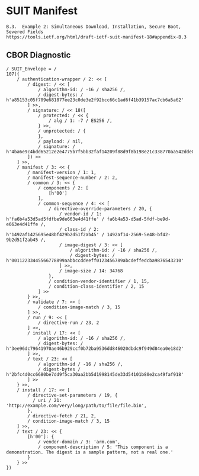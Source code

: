 <!--
 Copyright (c) 2020 SECOM CO., LTD. All Rights reserved.

 SPDX-License-Identifier: BSD-2-Clause
-->

# SUIT Manifest
    B.3.  Example 2: Simultaneous Download, Installation, Secure Boot, Severed Fields
    https://tools.ietf.org/html/draft-ietf-suit-manifest-18#appendix-B.3


## CBOR Diagnostic
    / SUIT_Envelope = /
    107({
        / authentication-wrapper / 2: << [
            / digest: / << [
                / algorithm-id: / -16 / sha256 /,
                / digest-bytes: / h'a85153c05f709e681877ee23c0de3e2f92bcc66c1ad6f41b39157ac7cb6a5a62'
            ] >>,
            / signature: / << 18([
                / protected: / << {
                    / alg / 1: -7 / ES256 /,
                } >>,
                / unprotected: / {
                },
                / payload: / nil,
                / signature: / h'4ba6e9c4bdd65212e2e4775b7f5bb32faf14209f88d9f8b198e21c338770aa542dde07e31fa17ca9dadee4d94c43dfba81819d3588d7fde5eff010b8c7c89277'
            ]) >>
        ] >>,
        / manifest / 3: << {
            / manifest-version / 1: 1,
            / manifest-sequence-number / 2: 2,
            / common / 3: << {
                / components / 2: [
                    [h'00']
                ],
                / common-sequence / 4: << [
                    / directive-override-parameters / 20, {
                        / vendor-id / 1: h'fa6b4a53d5ad5fdfbe9de663e4d41ffe' / fa6b4a53-d5ad-5fdf-be9d-e663e4d41ffe /,
                        / class-id / 2: h'1492af1425695e48bf429b2d51f2ab45' / 1492af14-2569-5e48-bf42-9b2d51f2ab45 /,
                        / image-digest / 3: << [
                            / algorithm-id: / -16 / sha256 /,
                            / digest-bytes: / h'00112233445566778899aabbccddeeff0123456789abcdeffedcba9876543210'
                        ] >>,
                        / image-size / 14: 34768
                    },
                    / condition-vendor-identifier / 1, 15,
                    / condition-class-identifier / 2, 15
                ] >>
            } >>,
            / validate / 7: << [
                / condition-image-match / 3, 15
            ] >>,
            / run / 9: << [
                / directive-run / 23, 2
            ] >>,
            / install / 17: << [
                / algorithm-id: / -16 / sha256 /,
                / digest-bytes: / h'3ee96dc79641970ae46b929ccf0b72ba9536dd846020dbdc9f949d84ea0e18d2'
            ] >>,
            / text / 23: << [
                / algorithm-id / -16 / sha256 /,
                / digest-bytes / h'2bfc4d0cc6680be7dd9f5ca30aa2bb5d1998145de33d54101b80e2ca49faf918'
            ] >>
        } >>,
        / install / 17: << [
            / directive-set-parameters / 19, {
              / uri / 21: 'http://example.com/very/long/path/to/file/file.bin',
            },
            / directive-fetch / 21, 2,
            / condition-image-match / 3, 15
        ] >>,
        / text / 23: << {
            [h'00']: {
                / vendor-domain / 3: 'arm.com',
                / component-description / 5: 'This component is a demonstration. The digest is a sample pattern, not a real one.'
            }
        } >>
    })
